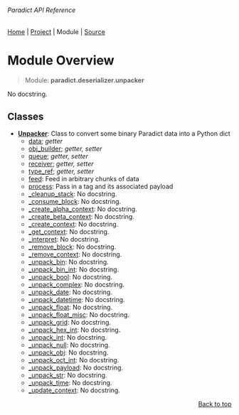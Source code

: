 ###### Paradict API Reference
[Home](/docs/api/README.md) | [Project](/README.md) | Module | [Source](/src/paradict/deserializer/unpacker.py)

# Module Overview
> Module: **paradict.deserializer.unpacker**

No docstring.

## Classes
- [**Unpacker**](/docs/api/modules/paradict/deserializer/unpacker/class-Unpacker.md): Class to convert some binary Paradict data into a Python dict
    - [data](/docs/api/modules/paradict/deserializer/unpacker/class-Unpacker.md#properties-table); _getter_
    - [obj\_builder](/docs/api/modules/paradict/deserializer/unpacker/class-Unpacker.md#properties-table); _getter, setter_
    - [queue](/docs/api/modules/paradict/deserializer/unpacker/class-Unpacker.md#properties-table); _getter, setter_
    - [receiver](/docs/api/modules/paradict/deserializer/unpacker/class-Unpacker.md#properties-table); _getter, setter_
    - [type\_ref](/docs/api/modules/paradict/deserializer/unpacker/class-Unpacker.md#properties-table); _getter, setter_
    - [feed](/docs/api/modules/paradict/deserializer/unpacker/class-Unpacker.md#feed): Feed in arbitrary chunks of data
    - [process](/docs/api/modules/paradict/deserializer/unpacker/class-Unpacker.md#process): Pass in a tag and its associated payload
    - [\_cleanup\_stack](/docs/api/modules/paradict/deserializer/unpacker/class-Unpacker.md#_cleanup_stack): No docstring.
    - [\_consume\_block](/docs/api/modules/paradict/deserializer/unpacker/class-Unpacker.md#_consume_block): No docstring.
    - [\_create\_alpha\_context](/docs/api/modules/paradict/deserializer/unpacker/class-Unpacker.md#_create_alpha_context): No docstring.
    - [\_create\_beta\_context](/docs/api/modules/paradict/deserializer/unpacker/class-Unpacker.md#_create_beta_context): No docstring.
    - [\_create\_context](/docs/api/modules/paradict/deserializer/unpacker/class-Unpacker.md#_create_context): No docstring.
    - [\_get\_context](/docs/api/modules/paradict/deserializer/unpacker/class-Unpacker.md#_get_context): No docstring.
    - [\_interpret](/docs/api/modules/paradict/deserializer/unpacker/class-Unpacker.md#_interpret): No docstring.
    - [\_remove\_block](/docs/api/modules/paradict/deserializer/unpacker/class-Unpacker.md#_remove_block): No docstring.
    - [\_remove\_context](/docs/api/modules/paradict/deserializer/unpacker/class-Unpacker.md#_remove_context): No docstring.
    - [\_unpack\_bin](/docs/api/modules/paradict/deserializer/unpacker/class-Unpacker.md#_unpack_bin): No docstring.
    - [\_unpack\_bin\_int](/docs/api/modules/paradict/deserializer/unpacker/class-Unpacker.md#_unpack_bin_int): No docstring.
    - [\_unpack\_bool](/docs/api/modules/paradict/deserializer/unpacker/class-Unpacker.md#_unpack_bool): No docstring.
    - [\_unpack\_complex](/docs/api/modules/paradict/deserializer/unpacker/class-Unpacker.md#_unpack_complex): No docstring.
    - [\_unpack\_date](/docs/api/modules/paradict/deserializer/unpacker/class-Unpacker.md#_unpack_date): No docstring.
    - [\_unpack\_datetime](/docs/api/modules/paradict/deserializer/unpacker/class-Unpacker.md#_unpack_datetime): No docstring.
    - [\_unpack\_float](/docs/api/modules/paradict/deserializer/unpacker/class-Unpacker.md#_unpack_float): No docstring.
    - [\_unpack\_float\_misc](/docs/api/modules/paradict/deserializer/unpacker/class-Unpacker.md#_unpack_float_misc): No docstring.
    - [\_unpack\_grid](/docs/api/modules/paradict/deserializer/unpacker/class-Unpacker.md#_unpack_grid): No docstring.
    - [\_unpack\_hex\_int](/docs/api/modules/paradict/deserializer/unpacker/class-Unpacker.md#_unpack_hex_int): No docstring.
    - [\_unpack\_int](/docs/api/modules/paradict/deserializer/unpacker/class-Unpacker.md#_unpack_int): No docstring.
    - [\_unpack\_null](/docs/api/modules/paradict/deserializer/unpacker/class-Unpacker.md#_unpack_null): No docstring.
    - [\_unpack\_obj](/docs/api/modules/paradict/deserializer/unpacker/class-Unpacker.md#_unpack_obj): No docstring.
    - [\_unpack\_oct\_int](/docs/api/modules/paradict/deserializer/unpacker/class-Unpacker.md#_unpack_oct_int): No docstring.
    - [\_unpack\_payload](/docs/api/modules/paradict/deserializer/unpacker/class-Unpacker.md#_unpack_payload): No docstring.
    - [\_unpack\_str](/docs/api/modules/paradict/deserializer/unpacker/class-Unpacker.md#_unpack_str): No docstring.
    - [\_unpack\_time](/docs/api/modules/paradict/deserializer/unpacker/class-Unpacker.md#_unpack_time): No docstring.
    - [\_update\_context](/docs/api/modules/paradict/deserializer/unpacker/class-Unpacker.md#_update_context): No docstring.

<p align="right"><a href="#paradict-api-reference">Back to top</a></p>
